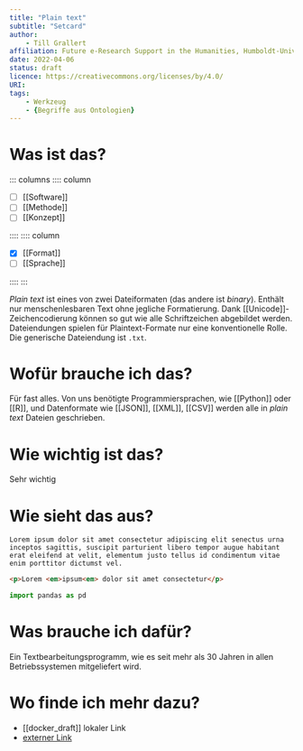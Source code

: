 ```yaml
---
title: "Plain text"
subtitle: "Setcard"
author: 
    - Till Grallert
affiliation: Future e-Research Support in the Humanities, Humboldt-Universität zu Berlin
date: 2022-04-06 
status: draft
licence: https://creativecommons.org/licenses/by/4.0/
URI:
tags:
    - Werkzeug
    - {Begriffe aus Ontologien}
---
```


# Was ist das?

::: columns
:::: column

- [ ] [[Software]]
- [ ] [[Methode]] 
- [ ] [[Konzept]]

::::
:::: column

- [x] [[Format]] 
- [ ] [[Sprache]]

::::
:::
   
<!-- kurze Beschreibung? --> 
*Plain text* ist eines von zwei Dateiformaten (das andere ist *binary*). Enthält nur menschenlesbaren Text ohne jegliche Formatierung. Dank [[Unicode]]-Zeichencodierung können so gut wie alle Schriftzeichen abgebildet werden. Dateiendungen spielen für Plaintext-Formate nur eine konventionelle Rolle. Die generische Dateiendung ist `.txt`.

# Wofür brauche ich das?

Für fast alles. Von uns benötigte Programmiersprachen, wie [[Python]] oder [[R]], und Datenformate wie [[JSON]], [[XML]], [[CSV]] werden alle in *plain text* Dateien geschrieben.

# Wie wichtig ist das?

Sehr wichtig
 
# Wie sieht das aus?

```
Lorem ipsum dolor sit amet consectetur adipiscing elit senectus urna inceptos sagittis, suscipit parturient libero tempor augue habitant erat eleifend at velit, elementum justo tellus id condimentum vitae enim porttitor dictumst vel.
```

```html
<p>Lorem <em>ipsum<em> dolor sit amet consectetur</p>
```

```python
import pandas as pd 
```

# Was brauche ich dafür?

Ein Textbearbeitungsprogramm, wie es seit mehr als 30 Jahren in allen Betriebssystemen mitgeliefert wird.

# Wo finde ich mehr dazu?
   
   - [[docker_draft]] lokaler Link
   - [externer Link](docker_draft.md) 